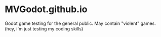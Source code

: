 # MVGodot.github.io
Godot game testing for the general public. May contain "violent" games. (hey, i'm just testing my coding skills)
